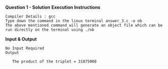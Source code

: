 **Question 1 - Solution**
**Execution Instructions**

    Compiler Details : gcc
    Type down the command in the linux terminal answer_3.c -o ob
    The above mentioned command will generate an object file which can be run directly on the terminal using ./ob

**Input & Output**

    No Input Required
    Output

       The product of the triplet = 31875000
